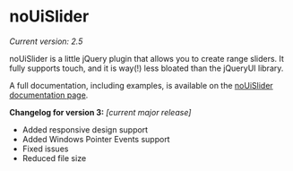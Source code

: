 # noUiSlider
_Current version: 2.5_

noUiSlider is a little jQuery plugin that allows you to create range sliders.
It fully supports touch, and it is way(!) less bloated than the jQueryUI library.

A full documentation, including examples, is available on the [noUiSlider documentation page](http://refreshless.com/nouislider/).

**Changelog for version 3:**
_[current major release]_

* Added responsive design support
* Added Windows Pointer Events support
* Fixed issues
* Reduced file size